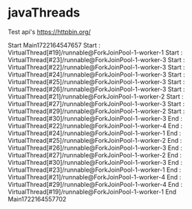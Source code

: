 # javaThreads

Test api's
https://httpbin.org/

Start Main1722164547657
Start : VirtualThread[#19]/runnable@ForkJoinPool-1-worker-1
Start : VirtualThread[#23]/runnable@ForkJoinPool-1-worker-3
Start : VirtualThread[#22]/runnable@ForkJoinPool-1-worker-3
Start : VirtualThread[#24]/runnable@ForkJoinPool-1-worker-3
Start : VirtualThread[#25]/runnable@ForkJoinPool-1-worker-3
Start : VirtualThread[#26]/runnable@ForkJoinPool-1-worker-3
Start : VirtualThread[#21]/runnable@ForkJoinPool-1-worker-2
Start : VirtualThread[#27]/runnable@ForkJoinPool-1-worker-3
Start : VirtualThread[#29]/runnable@ForkJoinPool-1-worker-2
Start : VirtualThread[#30]/runnable@ForkJoinPool-1-worker-3
End : VirtualThread[#22]/runnable@ForkJoinPool-1-worker-4
End : VirtualThread[#24]/runnable@ForkJoinPool-1-worker-1
End : VirtualThread[#25]/runnable@ForkJoinPool-1-worker-2
End : VirtualThread[#26]/runnable@ForkJoinPool-1-worker-3
End : VirtualThread[#27]/runnable@ForkJoinPool-1-worker-2
End : VirtualThread[#30]/runnable@ForkJoinPool-1-worker-3
End : VirtualThread[#23]/runnable@ForkJoinPool-1-worker-1
End : VirtualThread[#21]/runnable@ForkJoinPool-1-worker-4
End : VirtualThread[#29]/runnable@ForkJoinPool-1-worker-4
End : VirtualThread[#19]/runnable@ForkJoinPool-1-worker-1
End Main1722164557702

